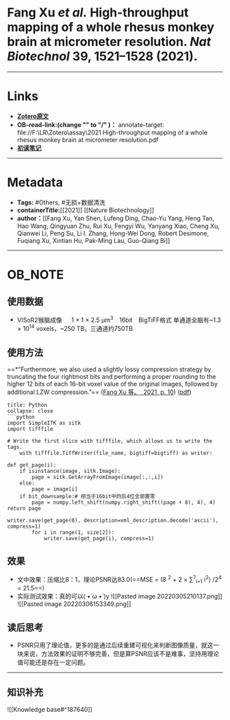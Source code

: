 # Fang Xu _et al._ High-throughput mapping of a whole rhesus monkey brain at micrometer resolution. _Nat Biotechnol_ **39**, 1521–1528 (2021).

---
 # Links
* **[Zotero原文](zotero://select/items/@fangxuHighthroughputMappingWhole2021)**
* **OB-read-link:(change "\" to "/" )：**
  annotate-target: file://F\:\\LR\\Zotero\\assay\\2021 High-throughput mapping of a whole rhesus monkey brain at micrometer resolution.pdf
* **[初读笔记](obsidian://open?vault=Assay&file=%E5%88%9D%E8%AF%BB%E7%AC%94%E8%AE%B0%2FHigh-throughput%20mapping%20of%20a%20whole%20rhesus%20monkey%20brain%20at%20micrometer%20resolution%20(2022222%20%E4%B8%8B%E5%8D%8880703))**
---
# Metadata
* **Tags:** #Others, #无损+数据清洗
* **containerTitle:**[[2021]]  [[Nature Biotechnology]]
* **author：**[[Fang Xu, Yan Shen, Lufeng Ding, Chao-Yu Yang, Heng Tan, Hao Wang, Qingyuan Zhu, Rui Xu, Fengyi Wu, Yanyang Xiao, Cheng Xu, Qianwei Li, Peng Su, Li I. Zhang, Hong-Wei Dong, Robert Desimone, Fuqiang Xu, Xintian Hu, Pak-Ming Lau, Guo-Qiang Bi]]
---
# OB_NOTE
## 使用数据
* VISoR2猴脑成像 &emsp;  1 × 1 × 2.5 μm<sup>3</sup>&emsp;16bit&emsp;BigTiFF格式
   单通道全脑有~1.3 × 10<sup>14</sup> voxels，~250 TB，三通道约750TB

## 使用方法
==*“Furthermore, we also used a slightly lossy compression strategy by truncating the four rightmost bits and performing a proper rounding to the higher 12 bits of each 16-bit voxel value of the original images, followed by additional LZW compression.”== ([Fang Xu 等。, 2021, p. 10](zotero://select/library/items/3K43T7EV)) ([pdf](zotero://open-pdf/library/items/Z79HHD56?page=10&annotation=FY9T4LLA)) 

```ad-bug
title: Python
collapse: close
```python
import SimpleITK as sitk
import tifffile

# Write the first slice with tifffile, which allows us to write the tags.
    with tifffile.TiffWriter(file_name, bigtiff=bigtiff) as writer:

def get_page(i):
	if isinstance(image, sitk.Image):
		page = sitk.GetArrayFromImage(image[:,:,i])
	else:
		page = image[i]
	if bit_downsample:# 相当于16bit中的后4位全部置零
		page = numpy.left_shift(numpy.right_shift((page + 8), 4), 4)
return page

writer.save(get_page(0), description=xml_description.decode('ascii'), compress=1)
        for i in range(1, size[2]):
            writer.save(get_page(i), compress=1)
```

## 效果
* 文中效果：压缩比8：1，理论PSNR达83.0(==MSE = (8 <sup>2</sup> + 2 × ∑<sup>7</sup><sub>i=1</sub>  i<sup>2</sup>) /2<sup>4</sup> = 21.5==)
* 实际测试效果：真的可以( •̀ ω •́ )y ![[Pasted image 20220305210137.png]]
![[Pasted image 20220306153349.png]]


## 读后思考
* PSNR只用了理论值，更多的是通过后续重建可视化来判断图像质量，就这一块来说，方法效果的证明不够完善，但是算PSNR应该不是难事，坚持用理论值可能还是存在一定问题。

---
## 知识补充
![[Knowledge base#^187640]]